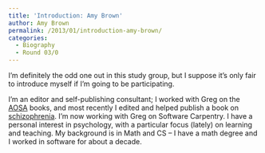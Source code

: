 ```yaml
---
title: 'Introduction: Amy Brown'
author: Amy Brown
permalink: /2013/01/introduction-amy-brown/
categories:
  - Biography
  - Round 03/0
---
```

I&#8217;m definitely the odd one out in this study group, but I suppose it&#8217;s only fair to introduce myself if I&#8217;m going to be participating.

I&#8217;m an editor and self-publishing consultant; I worked with Greg on the [AOSA][1] books, and most recently I edited and helped publish a book on [schizophrenia][2]. I&#8217;m now working with Greg on Software Carpentry. I have a personal interest in psychology, with a particular focus (lately) on learning and teaching. My background is in Math and CS &#8211; I have a math degree and I worked in software for about a decade.

 [1]: http://www.aosabook.org
 [2]: http://www.josephpolimeni.com
